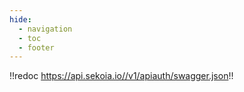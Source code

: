 ```yaml
---
hide:
  - navigation
  - toc
  - footer
---
```


!!redoc https://api.sekoia.io//v1/apiauth/swagger.json!!